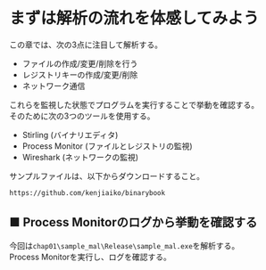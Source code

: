 # まずは解析の流れを体感してみよう
この章では、次の3点に注目して解析する。
- ファイルの作成/変更/削除を行う
- レジストリキーの作成/変更/削除
- ネットワーク通信

これらを監視した状態でプログラムを実行することで挙動を確認する。  
そのために次の3つのツールを使用する。
- Stirling (バイナリエディタ)
- Process Monitor (ファイルとレジストリの監視)
- Wireshark (ネットワークの監視)

サンプルファイルは、以下からダウンロードすること。
```
https://github.com/kenjiaiko/binarybook
```

## ■ Process Monitorのログから挙動を確認する
今回は`chap01\sample_mal\Release\sample_mal.exe`を解析する。  
Process Monitorを実行し、ログを確認する。  
